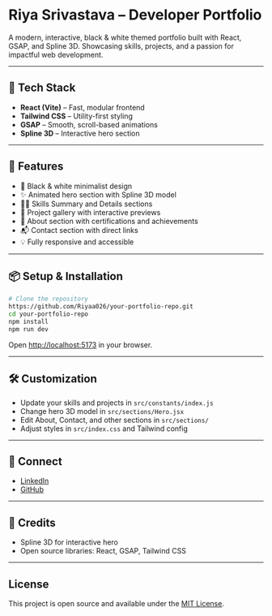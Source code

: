# Riya Srivastava – Developer Portfolio

A modern, interactive, black & white themed portfolio built with React, GSAP, and Spline 3D. Showcasing skills, projects, and a passion for impactful web development.

---

## 🚀 Tech Stack

- **React (Vite)** – Fast, modular frontend
- **Tailwind CSS** – Utility-first styling
- **GSAP** – Smooth, scroll-based animations
- **Spline 3D** – Interactive hero section

---

## 📁 Features

- 🖤 Black & white minimalist design
- ✨ Animated hero section with Spline 3D model
- 🧑‍💻 Skills Summary and Details sections
- 📂 Project gallery with interactive previews
- 📝 About section with certifications and achievements
- 📬 Contact section with direct links
- 💡 Fully responsive and accessible

---

## 📦 Setup & Installation

```bash
# Clone the repository
https://github.com/Riyaa026/your-portfolio-repo.git
cd your-portfolio-repo
npm install
npm run dev
```

Open [http://localhost:5173](http://localhost:5173) in your browser.

---

## 🛠️ Customization

- Update your skills and projects in `src/constants/index.js`
- Change hero 3D model in `src/sections/Hero.jsx`
- Edit About, Contact, and other sections in `src/sections/`
- Adjust styles in `src/index.css` and Tailwind config

---

## 🔗 Connect

- [LinkedIn](https://www.linkedin.com/in/riya-srivastava01)
- [GitHub](https://github.com/Riyaa026)

---

## 📣 Credits

- Spline 3D for interactive hero
- Open source libraries: React, GSAP, Tailwind CSS

---

## License

This project is open source and available under the [MIT License](LICENSE).
